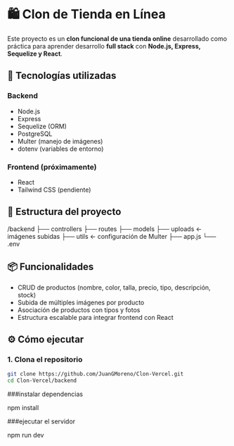 # 🛍️ Clon de Tienda en Línea

Este proyecto es un **clon funcional de una tienda online** desarrollado como práctica para aprender desarrollo **full stack** con **Node.js, Express, Sequelize y React**.

## 🚀 Tecnologías utilizadas

### Backend
- Node.js
- Express
- Sequelize (ORM)
- PostgreSQL
- Multer (manejo de imágenes)
- dotenv (variables de entorno)

### Frontend (próximamente)
- React
- Tailwind CSS (pendiente)

## 📁 Estructura del proyecto
/backend
├── controllers
├── routes
├── models
├── uploads ← imágenes subidas
├── utils ← configuración de Multer
├── app.js
└── .env

## 📦 Funcionalidades

- CRUD de productos (nombre, color, talla, precio, tipo, descripción, stock)
- Subida de múltiples imágenes por producto
- Asociación de productos con tipos y fotos
- Estructura escalable para integrar frontend con React

## ⚙️ Cómo ejecutar

### 1. Clona el repositorio

```bash
git clone https://github.com/JuanGMoreno/Clon-Vercel.git
cd Clon-Vercel/backend
```

###instalar dependencias

npm install 

###ejecutar el servidor

npm run dev
